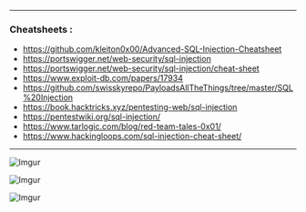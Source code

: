 - - -
### Cheatsheets : 
- https://github.com/kleiton0x00/Advanced-SQL-Injection-Cheatsheet
- https://portswigger.net/web-security/sql-injection
- https://portswigger.net/web-security/sql-injection/cheat-sheet
- https://www.exploit-db.com/papers/17934
- https://github.com/swisskyrepo/PayloadsAllTheThings/tree/master/SQL%20Injection
- https://book.hacktricks.xyz/pentesting-web/sql-injection
- https://pentestwiki.org/sql-injection/
- https://www.tarlogic.com/blog/red-team-tales-0x01/
- https://www.hackingloops.com/sql-injection-cheat-sheet/ 

- - -
![Imgur](https://i.imgur.com/8rRzyGY.png)

![Imgur](https://i.imgur.com/vcIN3K0.png)

![Imgur](https://i.imgur.com/tvYgHwE.png)

